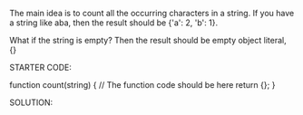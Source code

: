 The main idea is to count all the occurring characters in a string. 
If you have a string like aba, then the result should be 
{'a': 2, 'b': 1}.

What if the string is empty? Then the result should be empty object literal, {}

STARTER CODE:

function count(string) {
    // The function code should be here
    return {};
}


SOLUTION: